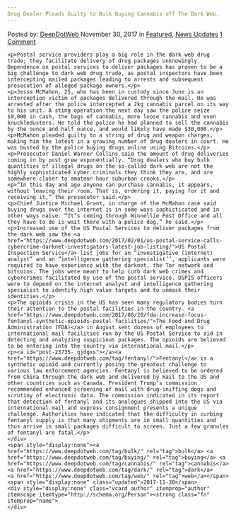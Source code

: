 ```yaml
---
Drug Dealer Pleads Guilty to Bulk Buying Cannabis off The Dark Web.
---
```

<article class="post-listing post-23735 post type-post status-publish format-standard has-post-thumbnail hentry  tag-bulk tag-buying tag-cannabis tag-dark tag-guilty tag-pleads tag-web">
    <div class="post-inner">
        <span>Posted by: <a href="https://www.deepdotweb.com/author/admin/" title="">DeepDotWeb </a></span>
    <span>November 30, 2017</span>
    <span>in <a href="https://www.deepdotweb.com/category/deepdot-news/" rel="category tag">Featured</a>, <a href="https://www.deepdotweb.com/category/news-updates/" rel="category tag">News Updates</a></span>
    <span><a href="https://www.deepdotweb.com/2017/11/30/drug-dealer-pleads-guilty/#comments">1 Comment</a></span>
    </p>
    <div class="clear"></div>
    
    <p>Postal service providers play a big role in the dark web drug trade; they facilitate delivery of drug packages unknowingly. Dependence on postal services to deliver packages has proven to be a big challenge to dark web drug trade, as postal inspectors have been intercepting mailed packages leading to arrests and subsequent prosecution of alleged package owners.</p>
    <p>Jesse McMahon, 25, who has been in custody since June is an interception victim of packages delivered through the mail. He was arrested after the police intercepted a 2kg cannabis parcel on its way to his unit. A sting operation the next day saw the police seize $9,000 in cash, the bags of cannabis, more loose cannabis and even knuckledusters. He told the police he had planned to sell the cannabis by the ounce and half ounce, and would likely have made $30,000.</p>
    <p>McMahon pleaded guilty to a string of drug and weapon charges, making him the latest in a growing number of drug dealers in court. He was busted by the police buying drugs online using Bitcoins.</p>
    <p>Prosecutor Daniel Warner Collins said the amount of drug deliveries coming in by post grew exponentially. “Drug dealers who buy bulk quantities of illegal drugs on the so-called dark web are not the highly sophisticated cyber criminals they think they are, and are somewhere closer to amateur hour suburban crooks.</p>
    <p>“In this day and age anyone can purchase cannabis, it appears, without leaving their room. That is, ordering it, paying for it and receiving it,” the prosecutor said.</p>
    <p>Chief Justice Michael Grant, in charge of the McMahon case said buying drugs over the internet is in some ways sophisticated and in other ways naïve. “It’s coming through Winnellie Post Office and all they have to do is wait there with a police dog,” he said.</p>
    <p>Increased use of the US Postal Services to deliver packages from the dark web saw the <a href="https://www.deepdotweb.com/2017/02/01/us-postal-service-calls-cybercrime-darknet-investigators-latest-job-listing/">US Postal Inspection Service</a> list jobs for an “investigative (internet) analyst” and an “intelligence gathering specialist’’, applicants were required to have experience with the darknet, the Tor network and bitcoins. The jobs were meant to help curb dark web crimes and cybercrimes facilitated by use of the postal service. USPIS officers were to depend on the internet analyst and intelligence gathering specialist to identify high value targets and to unmask their identities.</p>
    <p>The opioids crisis in the US has seen many regulatory bodies turn their attention to the postal facilities in the country. <a href="https://www.deepdotweb.com/2017/08/20/fda-increase-focus-fentanyl-synthetic-opioids-postal-facilities/">The Food and Drug Administration (FDA)</a> in August sent dozens of employees to international mail facilities run by the US Postal Service to aid in detecting and analyzing suspicious packages. The opioids are believed to be entering into the country via international mail.</p>
    <p><a id="post-23735-_gjdgxs"></a><a href="https://www.deepdotweb.com/tag/fentanyl/">Fentanyl</a> is a synthetic opioid and currently posing the greatest challenge to various law enforcement agencies. Fentanyl is believed to be ordered from China through the dark web and delivered by mail to the US and other countries such as Canada. President Trump’s commission recommended enhanced screening of mail with drug-sniffing dogs and scrutiny of electronic data. The commission indicated in its report that detection of fentanyl and its analogues shipped into the US via international mail and express consignment presents a unique challenge. Authorities have indicated that the difficulty in curbing fentanyl supply is that many shipments are in small quantities and thus arrive in small packages difficult to screen. Just a few granules of fentanyl are fatal.</p>
    </div>
    <span style="display:none"><a href="https://www.deepdotweb.com/tag/bulk/" rel="tag">bulk</a> <a href="https://www.deepdotweb.com/tag/buying/" rel="tag">buying</a> <a href="https://www.deepdotweb.com/tag/cannabis/" rel="tag">cannabis</a> <a href="https://www.deepdotweb.com/tag/dark/" rel="tag">dark</a>     <a href="https://www.deepdotweb.com/tag/web/" rel="tag">web</a></span> <span style="display:none" class="updated">2017-11-30</span>
    <div style="display:none" class="vcard author" itemprop="author" itemscope itemtype="http://schema.org/Person"><strong class="fn" itemprop="name">
    </div>
</article>

